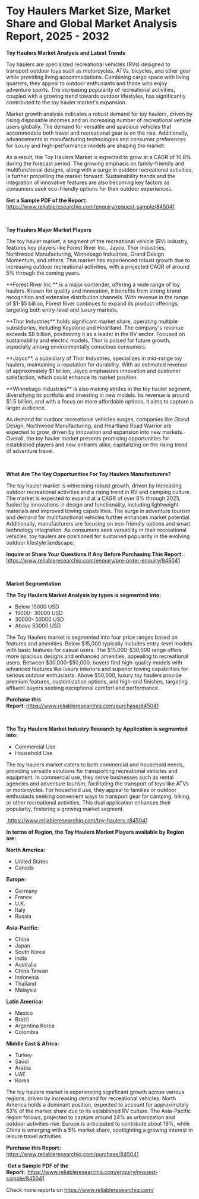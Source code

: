 <p><h1>Toy Haulers Market Size, Market Share and Global Market Analysis Report, 2025 - 2032</h1></p><p><strong>Toy Haulers Market Analysis and Latest Trends</strong></p>
<p><p>Toy haulers are specialized recreational vehicles (RVs) designed to transport outdoor toys such as motorcycles, ATVs, bicycles, and other gear while providing living accommodations. Combining cargo space with living quarters, they appeal to outdoor enthusiasts and those who enjoy adventure sports. The increasing popularity of recreational activities, coupled with a growing trend towards outdoor lifestyles, has significantly contributed to the toy hauler market's expansion.</p><p>Market growth analysis indicates a robust demand for toy haulers, driven by rising disposable incomes and an increasing number of recreational vehicle users globally. The demand for versatile and spacious vehicles that accommodate both travel and recreational gear is on the rise. Additionally, advancements in manufacturing technologies and consumer preferences for luxury and high-performance models are shaping the market.</p><p>As a result, the Toy Haulers Market is expected to grow at a CAGR of 10.8% during the forecast period. The growing emphasis on family-friendly and multifunctional designs, along with a surge in outdoor recreational activities, is further propelling the market forward. Sustainability trends and the integration of innovative features are also becoming key factors as consumers seek eco-friendly options for their outdoor experiences.</p></p>
<p><strong>Get a Sample PDF of the Report:&nbsp;</strong> <a href="https://www.reliableresearchiq.com/enquiry/request-sample/845041?utm_campaign=3123&utm_medium=2&utm_source=Github&utm_content=ia&utm_term=30032025&utm_id=toy-haulers">https://www.reliableresearchiq.com/enquiry/request-sample/845041</a></p>
<p>&nbsp;</p>
<p><strong>Toy Haulers Major Market Players</strong></p>
<p><p>The toy hauler market, a segment of the recreational vehicle (RV) industry, features key players like Forest River Inc., Jayco, Thor Industries, Northwood Manufacturing, Winnebago Industries, Grand Design Momentum, and others. This market has experienced robust growth due to increasing outdoor recreational activities, with a projected CAGR of around 5% through the coming years.</p><p>**Forest River Inc.** is a major contender, offering a wide range of toy haulers. Known for quality and innovation, it benefits from strong brand recognition and extensive distribution channels. With revenue in the range of $1-$5 billion, Forest River continues to expand its product offerings, targeting both entry-level and luxury markets.</p><p>**Thor Industries** holds significant market share, operating multiple subsidiaries, including Keystone and Heartland. The company's revenue exceeds $8 billion, positioning it as a leader in the RV sector. Focused on sustainability and electric models, Thor is poised for future growth, especially among environmentally conscious consumers.</p><p>**Jayco**, a subsidiary of Thor Industries, specializes in mid-range toy haulers, maintaining a reputation for durability. With an estimated revenue of approximately $1 billion, Jayco emphasizes innovation and customer satisfaction, which could enhance its market position.</p><p>**Winnebago Industries** is also making strides in the toy hauler segment, diversifying its portfolio and investing in new models. Its revenue is around $1.5 billion, and with a focus on more affordable options, it aims to capture a larger audience.</p><p>As demand for outdoor recreational vehicles surges, companies like Grand Design, Northwood Manufacturing, and Heartland Road Warrior are expected to grow, driven by innovation and expansion into new markets. Overall, the toy hauler market presents promising opportunities for established players and new entrants alike, capitalizing on the rising trend of adventure travel.</p></p>
<p>&nbsp;</p>
<p><strong>What Are The Key Opportunities For Toy Haulers Manufacturers?</strong></p>
<p><p>The toy hauler market is witnessing robust growth, driven by increasing outdoor recreational activities and a rising trend in RV and camping culture. The market is expected to expand at a CAGR of over 6% through 2025, fueled by innovations in design and functionality, including lightweight materials and improved towing capabilities. The surge in adventure tourism and demand for multifunctional vehicles further enhances market potential. Additionally, manufacturers are focusing on eco-friendly options and smart technology integration. As consumers seek versatility in their recreational vehicles, toy haulers are positioned for sustained popularity in the evolving outdoor lifestyle landscape.</p></p>
<p><strong>Inquire or Share Your Questions If Any Before Purchasing This Report:</strong> <a href="https://www.reliableresearchiq.com/enquiry/pre-order-enquiry/845041?utm_campaign=3123&utm_medium=2&utm_source=Github&utm_content=ia&utm_term=30032025&utm_id=toy-haulers">https://www.reliableresearchiq.com/enquiry/pre-order-enquiry/845041</a></p>
<p>&nbsp;</p>
<p><strong>Market Segmentation</strong></p>
<p><strong>The Toy Haulers Market Analysis by types is segmented into:</strong></p>
<p><ul><li>Below 15000 USD</li><li>15000- 30000 USD</li><li>30000- 50000 USD</li><li>Above 50000 USD</li></ul></p>
<p><p>The Toy Haulers market is segmented into four price ranges based on features and amenities. Below $15,000 typically includes entry-level models with basic features for casual users. The $15,000-$30,000 range offers more spacious designs and enhanced amenities, appealing to recreational users. Between $30,000-$50,000, buyers find high-quality models with advanced features like luxury interiors and superior towing capabilities for serious outdoor enthusiasts. Above $50,000, luxury toy haulers provide premium features, customization options, and high-end finishes, targeting affluent buyers seeking exceptional comfort and performance.</p></p>
<p><strong>Purchase this Report:&nbsp;</strong><a href="https://www.reliableresearchiq.com/purchase/845041?utm_campaign=3123&utm_medium=2&utm_source=Github&utm_content=ia&utm_term=30032025&utm_id=toy-haulers">https://www.reliableresearchiq.com/purchase/845041</a></p>
<p>&nbsp;</p>
<p><strong>The Toy Haulers Market Industry Research by Application is segmented into:</strong></p>
<p><ul><li>Commercial Use</li><li>Household Use</li></ul></p>
<p><p>The toy haulers market caters to both commercial and household needs, providing versatile solutions for transporting recreational vehicles and equipment. In commercial use, they serve businesses such as rental agencies and adventure tourism, facilitating the transport of toys like ATVs or motorcycles. For household use, they appeal to families or outdoor enthusiasts seeking convenient ways to transport gear for camping, biking, or other recreational activities. This dual application enhances their popularity, fostering a growing market segment.</p></p>
<p><a href="https://www.reliableresearchiq.com/toy-haulers-r845041?utm_campaign=3123&utm_medium=2&utm_source=Github&utm_content=ia&utm_term=30032025&utm_id=toy-haulers">&nbsp;https://www.reliableresearchiq.com/toy-haulers-r845041</a></p>
<p><strong>In terms of Region, the Toy Haulers Market Players available by Region are:</strong></p>
<p>
    <p> <strong> North America: </strong>
        <ul>
            <li>United States</li>
            <li>Canada</li>
        </ul>
        </p> 
    <p> <strong> Europe: </strong>
        <ul>
            <li>Germany</li>
            <li>France</li>
            <li>U.K.</li>
            <li>Italy</li>
            <li>Russia</li>
        </ul>
        </p> 
    <p> <strong> Asia-Pacific: </strong>
        <ul>
            <li>China</li>
            <li>Japan</li>
            <li>South Korea</li>
            <li>India</li>
            <li>Australia</li>
            <li>China Taiwan</li>
            <li>Indonesia</li>
            <li>Thailand</li>
            <li>Malaysia</li>
        </ul>
        </p> 
    <p> <strong> Latin America: </strong>
        <ul>
            <li>Mexico</li>
            <li>Brazil</li>
            <li>Argentina Korea</li>
            <li>Colombia</li>
        </ul>
        </p> 
    <p> <strong> Middle East & Africa: </strong>
        <ul>
            <li>Turkey</li>
            <li>Saudi</li>
            <li>Arabia</li>
            <li>UAE</li>
            <li>Korea</li>
        </ul>
    </p>
    </p>
<p><p>The toy haulers market is experiencing significant growth across various regions, driven by increasing demand for recreational vehicles. North America holds a dominant position, expected to account for approximately 53% of the market share due to its established RV culture. The Asia-Pacific region follows, projected to capture around 24% as urbanization and outdoor activities rise. Europe is anticipated to contribute about 18%, while China is emerging with a 5% market share, spotlighting a growing interest in leisure travel activities.</p></p>
<p><strong>Purchase this Report: </strong><a href="https://www.reliableresearchiq.com/purchase/845041?utm_campaign=3123&utm_medium=2&utm_source=Github&utm_content=ia&utm_term=30032025&utm_id=toy-haulers">https://www.reliableresearchiq.com/purchase/845041</a></p>
<p>&nbsp;<strong>Get a Sample PDF of the Report:&nbsp;&nbsp;</strong><a href="https://www.reliableresearchiq.com/enquiry/request-sample/845041?utm_campaign=3123&utm_medium=2&utm_source=Github&utm_content=ia&utm_term=30032025&utm_id=toy-haulers">https://www.reliableresearchiq.com/enquiry/request-sample/845041</a></p>
<p><strong></strong></p>
<p>Check more reports on <a href="https://www.reliableresearchiq.com/?utm_campaign=3123&utm_medium=2&utm_source=Github&utm_content=ia&utm_term=30032025&utm_id=toy-haulers">https://www.reliableresearchiq.com/</a></p>